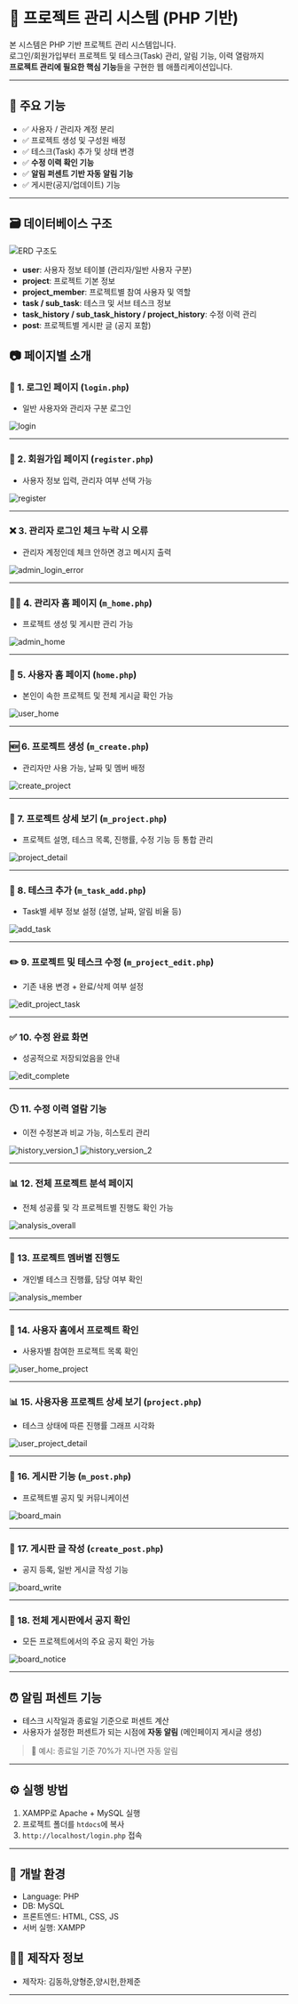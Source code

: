 # 🎯 프로젝트 관리 시스템 (PHP 기반)

본 시스템은 PHP 기반 프로젝트 관리 시스템입니다.  
로그인/회원가입부터 프로젝트 및 테스크(Task) 관리, 알림 기능, 이력 열람까지  
**프로젝트 관리에 필요한 핵심 기능**들을 구현한 웹 애플리케이션입니다.

---

## 📌 주요 기능
- ✅ 사용자 / 관리자 계정 분리
- ✅ 프로젝트 생성 및 구성원 배정
- ✅ 테스크(Task) 추가 및 상태 변경
- ✅ **수정 이력 확인 기능**
- ✅ **알림 퍼센트 기반 자동 알림 기능**
- ✅ 게시판(공지/업데이트) 기능

---
## 🗃️ 데이터베이스 구조 

![ERD 구조도](./img/img0.png)

- **user**: 사용자 정보 테이블 (관리자/일반 사용자 구분)
- **project**: 프로젝트 기본 정보
- **project_member**: 프로젝트별 참여 사용자 및 역할
- **task / sub_task**: 테스크 및 서브 테스크 정보
- **task_history / sub_task_history / project_history**: 수정 이력 관리
- **post**: 프로젝트별 게시판 글 (공지 포함)

## 📷 페이지별 소개

### 🔐 1. 로그인 페이지 (`login.php`)
- 일반 사용자와 관리자 구분 로그인

![login](./img/img1.png)

---

### 🧾 2. 회원가입 페이지 (`register.php`)
- 사용자 정보 입력, 관리자 여부 선택 가능

![register](./img/img2.png)

---

### ❌ 3. 관리자 로그인 체크 누락 시 오류
- 관리자 계정인데 체크 안하면 경고 메시지 출력

![admin_login_error](./img/img3.png)

---

### 🧑‍💼 4. 관리자 홈 페이지 (`m_home.php`)
- 프로젝트 생성 및 게시판 관리 가능

![admin_home](./img/img4.png)

---

### 👤 5. 사용자 홈 페이지 (`home.php`)
- 본인이 속한 프로젝트 및 전체 게시글 확인 가능

![user_home](./img/img5.png)

---

### 🆕 6. 프로젝트 생성 (`m_create.php`)
- 관리자만 사용 가능, 날짜 및 멤버 배정

![create_project](./img/img6.png)

---

### 📄 7. 프로젝트 상세 보기 (`m_project.php`)
- 프로젝트 설명, 테스크 목록, 진행률, 수정 기능 등 통합 관리

![project_detail](./img/img7.png)

---

### 🔁 8. 테스크 추가 (`m_task_add.php`)
- Task별 세부 정보 설정 (설명, 날짜, 알림 비율 등)

![add_task](./img/img8.png)

---

### ✏️ 9. 프로젝트 및 테스크 수정 (`m_project_edit.php`)
- 기존 내용 변경 + 완료/삭제 여부 설정

![edit_project_task](./img/img9.png)

---

### ✅ 10. 수정 완료 화면
- 성공적으로 저장되었음을 안내

![edit_complete](./img/img10.png)

---

### 🕓 11. 수정 이력 열람 기능
- 이전 수정본과 비교 가능, 히스토리 관리

![history_version_1](./img/img11.png)
![history_version_2](./img/img12.png)

---

### 📊 12. 전체 프로젝트 분석 페이지
- 전체 성공률 및 각 프로젝트별 진행도 확인 가능

![analysis_overall](./img/img13.png)

---

### 👥 13. 프로젝트 멤버별 진행도
- 개인별 테스크 진행률, 담당 여부 확인

![analysis_member](./img/img14.png)

---

### 🔁 14. 사용자 홈에서 프로젝트 확인
- 사용자별 참여한 프로젝트 목록 확인

![user_home_project](./img/img15.png)

---

### 📊 15. 사용자용 프로젝트 상세 보기 (`project.php`)
- 테스크 상태에 따른 진행률 그래프 시각화

![user_project_detail](./img/img16.png)

---

### 📢 16. 게시판 기능 (`m_post.php`)
- 프로젝트별 공지 및 커뮤니케이션

![board_main](./img/img17.png)

---

### 📝 17. 게시판 글 작성 (`create_post.php`)
- 공지 등록, 일반 게시글 작성 기능

![board_write](./img/img18.png)

---

### 🔔 18. 전체 게시판에서 공지 확인
- 모든 프로젝트에서의 주요 공지 확인 가능

![board_notice](./img/img19.png)

---

## ⏰ 알림 퍼센트 기능
- 테스크 시작일과 종료일 기준으로 퍼센트 계산
- 사용자가 설정한 퍼센트가 되는 시점에 **자동 알림** (메인페이지 게시글 생성)

> 📌 예시: 종료일 기준 70%가 지나면 자동 알림

---

## ⚙️ 실행 방법

1. XAMPP로 Apache + MySQL 실행
2. 프로젝트 폴더를 `htdocs`에 복사
3. `http://localhost/login.php` 접속

---

## 🧱 개발 환경

- Language: PHP
- DB: MySQL
- 프론트엔드: HTML, CSS, JS 
- 서버 실행: XAMPP


## 🙋‍♂️ 제작자 정보
- 제작자: 김동하,양형준,양시헌,한제준

---

